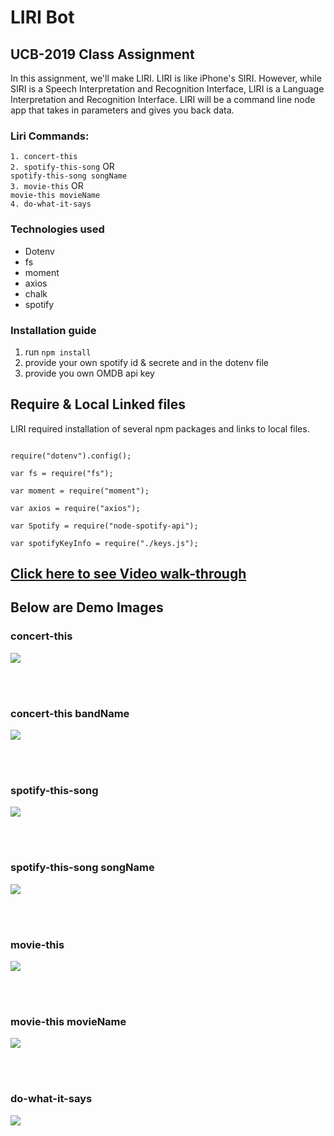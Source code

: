 <h1> LIRI Bot </h1>
<h2>UCB-2019 Class Assignment</h2>
<p>
    In this assignment, we'll make LIRI. LIRI is like iPhone's SIRI. However, while SIRI is a Speech Interpretation and Recognition Interface, LIRI is a Language Interpretation and Recognition Interface. LIRI will be a command line node app that takes in parameters and gives you back data.
</p>

<h3>Liri Commands:</h3>
    <code>1. concert-this</code><br>
    <code>2. spotify-this-song</code> OR <br>
    <code>spotify-this-song songName</code><br>
    <code>3. movie-this</code> OR <br>
    <code>movie-this movieName</code><br>
    <code>4. do-what-it-says</code>

<h3>Technologies used</h3>
<ul>
    <li>Dotenv</li>
    <li>fs</li>
    <li>moment</li>
    <li>axios</li>
    <li>chalk</li>
    <li>spotify</li>
</ul>

<h3>Installation guide</h3>

<ol>
    <li>run <code>npm install</code></li>
    <li>provide your own spotify id & secrete and in the dotenv file</li>
    <li>provide you own OMDB api key</li>
</ol>

<h2>Require & Local Linked files</h2>
LIRI required installation of several npm packages and links to local files.<br>

<pre><code>
require("dotenv").config(); <br>
var fs = require("fs"); <br>
var moment = require("moment");<br>
var axios = require("axios");<br>
var Spotify = require("node-spotify-api");<br>
var spotifyKeyInfo = require("./keys.js");</h2>
</code></pre>

<h2><a href="https://drive.google.com/file/d/1pH_UW2Q5wHKsA0pCWo0RtfhsrOzgLUaG/view?usp=sharing">Click here to see Video walk-through </a></h2>

<h2>Below are Demo Images</h2>

<h3>concert-this</h3>
<img src="./runApp/concert-this.jpg">

<br><br>
<h3>concert-this bandName</h3>
<img src="./runApp/concert-this-keyword.jpg">

<br><br>
<h3>spotify-this-song</h3>
<img src="./runApp/spotify-this.jpg">

<br><br>
<h3>spotify-this-song songName</h3>
<img src="./runApp/spotify-this-keyword.jpg">

<br><br>
<h3>movie-this</h3>
<img src="./runApp/img1.jpg">

<br><br>
<h3>movie-this movieName</h3>
<img src="./runApp/img2.jpg">

<br><br>
<h3>do-what-it-says</h3>
<img src="./runApp/do-what-says.jpg">